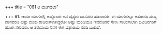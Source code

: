 +++
title = "061 ಆ ಯುಗದಲಾ"

+++
61. ಆಯಾ ಯುಗದಲ್ಲಿ ಅಷ್ಟೊಂದು ಜನ ದೈತ್ಯರು ದಾನವರು ಹತರಾದರು. ಈ ಯುಗದಲ್ಲೂ ಅಸುರರೂ ದುಷ್ಟ ದಾನವರೂ ಎಷ್ಟು ಮಂದಿ ರಾಜರುಗಳಾಗಿದ್ದರೋ ಅಷ್ಟು ಮಂದಿಯೂ ಇವನೊಡನೆ ಸೆಣಸಿ ಸಾಲುಸಾಲಾಗಿ ದಿವಿಜನಗರಿಗೆ ಹೋಗಿ ಸೇರಿದರು. ಆ ತರುವಾಯ ನಿನಗೆ ಈಗ ವಿಘಾತಿಯ ಸರದಿ ಬಂದಿದೆ.